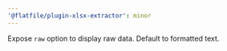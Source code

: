 ```yaml
---
'@flatfile/plugin-xlsx-extractor': minor
---
```


Expose `raw` option to display raw data. Default to formatted text.
